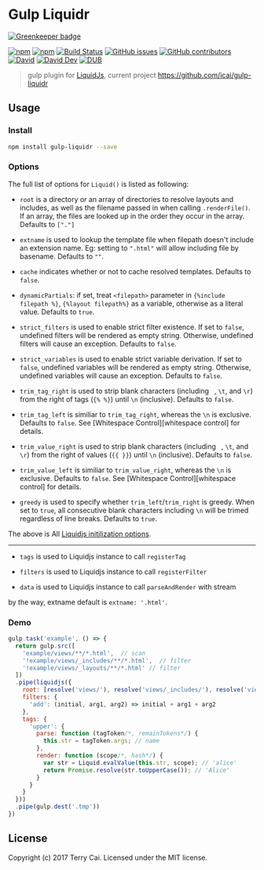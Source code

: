 # Gulp Liquidr

[![Greenkeeper badge](https://badges.greenkeeper.io/icai/gulp-liquidr.svg)](https://greenkeeper.io/)

[![npm](https://img.shields.io/npm/v/gulp-liquidr.svg)](https://www.npmjs.org/package/gulp-liquidr)
[![npm](https://img.shields.io/npm/dm/gulp-liquidr.svg)](https://www.npmjs.org/package/gulp-liquidr)
[![Build Status](https://travis-ci.org/icai/gulp-liquidr.svg?branch=master)](https://travis-ci.org/icai/gulp-liquidr)
[![GitHub issues](https://img.shields.io/github/issues-closed/icai/gulp-liquidr.svg)](https://github.com/icai/gulp-liquidr/issues)
[![GitHub contributors](https://img.shields.io/github/contributors/icai/gulp-liquidr.svg)](https://github.com/icai/gulp-liquidr/graphs/contributors)
[![David](https://img.shields.io/david/icai/gulp-liquidr.svg)](https://david-dm.org/icai/gulp-liquidr)
[![David Dev](https://img.shields.io/david/dev/icai/gulp-liquidr.svg)](https://david-dm.org/icai/gulp-liquidr?type=dev)
[![DUB](https://img.shields.io/dub/l/vibe-d.svg)](https://github.com/icai/gulp-liquidr/blob/master/LICENSE)

<!-- [![Coveralls](https://img.shields.io/coveralls/icai/gulp-liquidr.svg)](https://coveralls.io/github/icai/gulp-liquidr?branch=master) -->

> gulp plugin for [LiquidJs](https://github.com/harttle/liquidjs), current project  https://github.com/icai/gulp-liquidr


## Usage


### Install

```bash
npm install gulp-liquidr --save
```

### Options 

The full list of options for `Liquid()` is listed as following:

* `root` is a directory or an array of directories to resolve layouts and includes, as well as the filename passed in when calling `.renderFile()`.
If an array, the files are looked up in the order they occur in the array.
Defaults to `["."]`

* `extname` is used to lookup the template file when filepath doesn't include an extension name. Eg: setting to `".html"` will allow including file by basename. Defaults to `""`.

* `cache` indicates whether or not to cache resolved templates. Defaults to `false`.

* `dynamicPartials`: if set, treat `<filepath>` parameter in `{%include filepath %}`, `{%layout filepath%}` as a variable, otherwise as a literal value. Defaults to `true`.

* `strict_filters` is used to enable strict filter existence. If set to `false`, undefined filters will be rendered as empty string. Otherwise, undefined filters will cause an exception. Defaults to `false`.

* `strict_variables` is used to enable strict variable derivation. 
If set to `false`, undefined variables will be rendered as empty string.
Otherwise, undefined variables will cause an exception. Defaults to `false`.

* `trim_tag_right` is used to strip blank characters (including ` `, `\t`, and `\r`) from the right of tags (`{% %}`) until `\n` (inclusive). Defaults to `false`.

* `trim_tag_left` is similiar to `trim_tag_right`, whereas the `\n` is exclusive. Defaults to `false`. See [Whitespace Control][whitespace control] for details.

* `trim_value_right` is used to strip blank characters (including ` `, `\t`, and `\r`) from the right of values (`{{ }}`) until `\n` (inclusive). Defaults to `false`.

* `trim_value_left` is similiar to `trim_value_right`, whereas the `\n` is exclusive. Defaults to `false`. See [Whitespace Control][whitespace control] for details.

* `greedy` is used to specify whether `trim_left`/`trim_right` is greedy. When set to `true`, all consecutive blank characters including `\n` will be trimed regardless of line breaks. Defaults to `true`.

The above is All [Liquidjs initilization options](https://github.com/harttle/liquidjs#options). 

----

* `tags` is used to Liquidjs instance to call `registerTag`

* `filters` is used to Liquidjs instance to call `registerFilter`

* `data` is used to Liquidjs instance to call `parseAndRender` with stream


by the way, extname default is  `extname: '.html'`.


### Demo

```javascript
gulp.task('example', () => {
  return gulp.src([
    'example/views/**/*.html',  // scan
    '!example/views/_includes/**/*.html',  // filter
    '!example/views/_layouts/**/*.html' // filter
  ])
  .pipe(liquidjs({
    root: [resolve('views/'), resolve('views/_includes/'), resolve('views/_layouts/')],
    filters: {
      'add': (initial, arg1, arg2) => initial + arg1 + arg2
    },
    tags: {
      'upper': {
        parse: function (tagToken/*, remainTokens*/) {
          this.str = tagToken.args; // name
        },
        render: function (scope/*, hash*/) {
          var str = Liquid.evalValue(this.str, scope); // 'alice'
          return Promise.resolve(str.toUpperCase()); // 'Alice'
        }
      }
    }
  }))
  .pipe(gulp.dest('.tmp'))
})


```


## License
Copyright (c) 2017 Terry Cai. Licensed under the MIT license.





